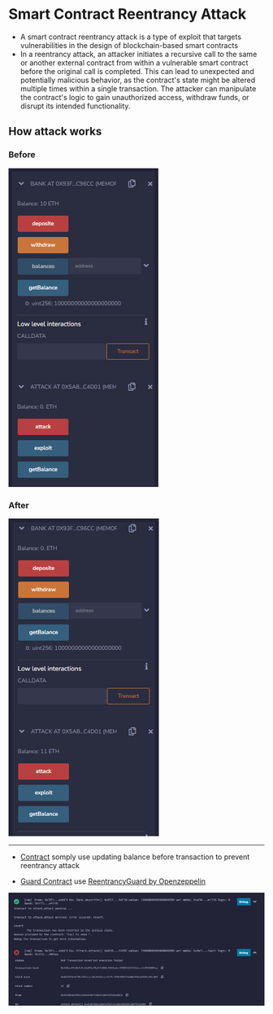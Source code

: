# Smart Contract Reentrancy Attack
- A smart contract reentrancy attack is a type of exploit that targets vulnerabilities in the design of blockchain-based smart contracts
- In a reentrancy attack, an attacker initiates a recursive call to the same or another external contract from within a vulnerable smart contract before the original call is completed. This can lead to unexpected and potentially malicious behavior, as the contract's state might be altered multiple times within a single transaction. The attacker can manipulate the contract's logic to gain unauthorized access, withdraw funds, or disrupt its intended functionality.

## How attack works
### Before
<img src="img/before.PNG">

### After
<img src="img/after.PNG">

<hr/>

- <a href="Contract.sol">Contract</a> somply use updating balance before transaction to prevent reentrancy attack

- <a href="GuardContract.sol">Guard Contract</a> use <a href="https://github.com/OpenZeppelin/openzeppelin-contracts/blob/master/contracts/utils/ReentrancyGuard.sol">ReentrancyGuard by Openzeppelin</a>

<img src="img/guard.PNG">

